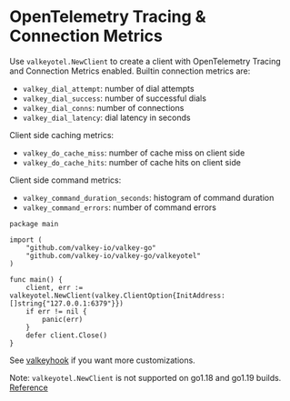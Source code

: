 # OpenTelemetry Tracing & Connection Metrics

Use `valkeyotel.NewClient` to create a client with OpenTelemetry Tracing and Connection Metrics enabled.
Builtin connection metrics are:
- `valkey_dial_attempt`: number of dial attempts
- `valkey_dial_success`: number of successful dials
- `valkey_dial_conns`: number of connections
- `valkey_dial_latency`: dial latency in seconds

Client side caching metrics:
- `valkey_do_cache_miss`: number of cache miss on client side
- `valkey_do_cache_hits`: number of cache hits on client side

Client side command metrics:
 - `valkey_command_duration_seconds`: histogram of command duration
 - `valkey_command_errors`: number of command errors

```golang
package main

import (
    "github.com/valkey-io/valkey-go"
    "github.com/valkey-io/valkey-go/valkeyotel"
)

func main() {
    client, err := valkeyotel.NewClient(valkey.ClientOption{InitAddress: []string{"127.0.0.1:6379"}})
    if err != nil {
        panic(err)
    }
    defer client.Close()
}
```

See [valkeyhook](../valkeyhook) if you want more customizations.

Note: `valkeyotel.NewClient` is not supported on go1.18 and go1.19 builds. [Reference](https://github.com/redis/rueidis/issues/442#issuecomment-1886993707)